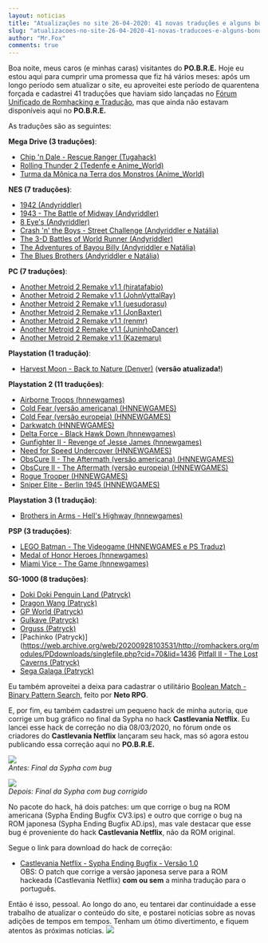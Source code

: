 ```yaml
---
layout: noticias
title: "Atualizações no site 26-04-2020: 41 novas traduções e alguns bônus"
slug: "atualizacoes-no-site-26-04-2020-41-novas-traducoes-e-alguns-bonus"
author: "Mr.Fox"
comments: true
---
```

Boa noite, meus caros (e minhas caras) visitantes do **PO.B.R.E.** Hoje eu estou aqui para cumprir uma promessa que fiz há vários meses: após um longo período sem atualizar o site, eu aproveitei este período de quarentena forçada e cadastrei 41 traduções que haviam sido lançadas no [Fórum Unificado de Romhacking e Tradução](https://web.archive.org/web/20200928103531/http://romhacking.net.br/), mas que ainda não estavam disponíveis aqui no **PO.B.R.E.**

As traduções são as seguintes:

**Mega Drive (3 traduções)**:

-   [Chip 'n Dale - Rescue Ranger (Tugahack)](https://web.archive.org/web/20200928103531/http://romhackers.org/modules/PDdownloads/singlefile.php?cid=21&lid=1456)
-   [Rolling Thunder 2 (Tedenfe e Anime_World)](https://web.archive.org/web/20200928103531/http://romhackers.org/modules/PDdownloads/singlefile.php?cid=21&lid=1455)
-   [Turma da Mônica na Terra dos Monstros (Anime_World)](https://web.archive.org/web/20200928103531/http://romhackers.org/modules/PDdownloads/singlefile.php?cid=21&lid=1457)


**NES (7 traduções)**:

-   [1942 (Andyriddler)](https://web.archive.org/web/20200928103531/http://romhackers.org/modules/PDdownloads/singlefile.php?cid=22&lid=1451)
-   [1943 - The Battle of Midway (Andyriddler)](https://web.archive.org/web/20200928103531/http://romhackers.org/modules/PDdownloads/singlefile.php?cid=22&lid=1450)
-   [8 Eye's (Andyriddler)](https://web.archive.org/web/20200928103531/http://romhackers.org/modules/PDdownloads/singlefile.php?cid=22&lid=1452)
-   [Crash 'n' the Boys - Street Challenge (Andyriddler e Natália)](https://web.archive.org/web/20200928103531/http://romhackers.org/modules/PDdownloads/singlefile.php?cid=22&lid=1459)
-   [The 3-D Battles of World Runner (Andyriddler)](https://web.archive.org/web/20200928103531/http://romhackers.org/modules/PDdownloads/singlefile.php?cid=22&lid=1445)
-   [The Adventures of Bayou Billy (Andyriddler e Natália)](https://web.archive.org/web/20200928103531/http://romhackers.org/modules/PDdownloads/singlefile.php?cid=22&lid=1453)
-   [The Blues Brothers (Andyriddler e Natália)](https://web.archive.org/web/20200928103531/http://romhackers.org/modules/PDdownloads/singlefile.php?cid=22&lid=1446)


**PC (7 traduções)**:

-   [Another Metroid 2 Remake v1.1 (hiratafabio)](https://web.archive.org/web/20200928103531/http://romhackers.org/modules/PDdownloads/singlefile.php?cid=16&lid=1421)
-   [Another Metroid 2 Remake v1.1 (JohnVyttalRay)](https://web.archive.org/web/20200928103531/http://romhackers.org/modules/PDdownloads/singlefile.php?cid=16&lid=1422)
-   [Another Metroid 2 Remake v1.1 (uesudorasu)](https://web.archive.org/web/20200928103531/http://romhackers.org/modules/PDdownloads/singlefile.php?cid=16&lid=1423)
-   [Another Metroid 2 Remake v1.1 (JonBaxter)](https://web.archive.org/web/20200928103531/http://romhackers.org/modules/PDdownloads/singlefile.php?cid=16&lid=1424)
-   [Another Metroid 2 Remake v1.1 (renmr)](https://web.archive.org/web/20200928103531/http://romhackers.org/modules/PDdownloads/singlefile.php?cid=16&lid=1425)
-   [Another Metroid 2 Remake v1.1 (JuninhoDancer)](https://web.archive.org/web/20200928103531/http://romhackers.org/modules/PDdownloads/singlefile.php?cid=16&lid=1426)
-   [Another Metroid 2 Remake v1.1 (Kazemaru)](https://web.archive.org/web/20200928103531/http://romhackers.org/modules/PDdownloads/singlefile.php?cid=16&lid=1427)


**Playstation (1 tradução)**:

-   [Harvest Moon - Back to Nature (Denver)](https://web.archive.org/web/20200928103531/http://romhackers.org/modules/PDdownloads/singlefile.php?cid=25&lid=969) (**versão atualizada!**)


**Playstation 2 (11 traduções)**:

-   [Airborne Troops (hnnewgames)](https://web.archive.org/web/20200928103531/http://romhackers.org/modules/PDdownloads/singlefile.php?cid=26&lid=1430)
-   [Cold Fear (versão americana) (HNNEWGAMES)](https://web.archive.org/web/20200928103531/http://romhackers.org/modules/PDdownloads/singlefile.php?cid=26&lid=1442)
-   [Cold Fear (versão europeia) (HNNEWGAMES)](https://web.archive.org/web/20200928103531/http://romhackers.org/modules/PDdownloads/singlefile.php?cid=26&lid=1441)
-   [Darkwatch (HNNEWGAMES)](https://web.archive.org/web/20200928103531/http://romhackers.org/modules/PDdownloads/singlefile.php?cid=26&lid=1435)
-   [Delta Force - Black Hawk Down (hnnewgames)](https://web.archive.org/web/20200928103531/http://romhackers.org/modules/PDdownloads/singlefile.php?cid=26&lid=1431)
-   [Gunfighter II - Revenge of Jesse James (hnnewgames)](https://web.archive.org/web/20200928103531/http://romhackers.org/modules/PDdownloads/singlefile.php?cid=26&lid=1429)
-   [Need for Speed Undercover (HNNEWGAMES)](https://web.archive.org/web/20200928103531/http://romhackers.org/modules/PDdownloads/singlefile.php?cid=26&lid=1461)
-   [ObsCure II - The Aftermath (versão americana) (HNNEWGAMES)](https://web.archive.org/web/20200928103531/http://romhackers.org/modules/PDdownloads/singlefile.php?cid=26&lid=1440)
-   [ObsCure II - The Aftermath (versão europeia) (HNNEWGAMES)](https://web.archive.org/web/20200928103531/http://romhackers.org/modules/PDdownloads/singlefile.php?cid=26&lid=1439)
-   [Rogue Trooper (HNNEWGAMES)](https://web.archive.org/web/20200928103531/http://romhackers.org/modules/PDdownloads/singlefile.php?cid=26&lid=1438)
-   [Sniper Elite - Berlin 1945 (HNNEWGAMES)](https://web.archive.org/web/20200928103531/http://romhackers.org/modules/PDdownloads/singlefile.php?cid=26&lid=1437)


**Playstation 3 (1 tradução)**:

-   [Brothers in Arms - Hell's Highway (hnnewgames)](https://web.archive.org/web/20200928103531/http://romhackers.org/modules/PDdownloads/singlefile.php?cid=84&lid=1433)


**PSP (3 traduções)**:

-   [LEGO Batman - The Videogame (HNNEWGAMES e PS Traduz)](https://web.archive.org/web/20200928103531/http://romhackers.org/modules/PDdownloads/singlefile.php?cid=73&lid=1434)
-   [Medal of Honor Heroes (hnnewgames)](https://web.archive.org/web/20200928103531/http://romhackers.org/modules/PDdownloads/singlefile.php?cid=73&lid=1432)
-   [Miami Vice - The Game (hnnewgames)](https://web.archive.org/web/20200928103531/http://romhackers.org/modules/PDdownloads/singlefile.php?cid=73&lid=1428)


**SG-1000 (8 traduções)**:

-   [Doki Doki Penguin Land (Patryck)](https://web.archive.org/web/20200928103531/http://romhackers.org/modules/PDdownloads/singlefile.php?cid=70&lid=1449)
-   [Dragon Wang (Patryck)](https://web.archive.org/web/20200928103531/http://romhackers.org/modules/PDdownloads/singlefile.php?cid=70&lid=1460)
-   [GP World (Patryck)](https://web.archive.org/web/20200928103531/http://romhackers.org/modules/PDdownloads/singlefile.php?cid=70&lid=1447)
-   [Gulkave (Patryck)](https://web.archive.org/web/20200928103531/http://romhackers.org/modules/PDdownloads/singlefile.php?cid=70&lid=1443)
-   [Orguss (Patryck)](https://web.archive.org/web/20200928103531/http://romhackers.org/modules/PDdownloads/singlefile.php?cid=70&lid=1444)
-   [Pachinko (Patryck)](https://web.archive.org/web/20200928103531/http://romhackers.org/modules/PDdownloads/singlefile.php?cid=70&lid=1436
   [Pitfall II - The Lost Caverns (Patryck)](https://web.archive.org/web/20200928103531/http://romhackers.org/modules/PDdownloads/singlefile.php?cid=70&lid=1454)
   -   [Sega Galaga (Patryck)](https://web.archive.org/web/20200928103531/http://romhackers.org/modules/PDdownloads/singlefile.php?cid=70&lid=1448)


Eu também aproveitei a deixa para cadastrar o utilitário [Boolean Match - Binary Pattern Search](https://web.archive.org/web/20200928103531/http://romhackers.org/modules/PDdownloads2/singlefile.php?cid=2&lid=249), feito por **Neto RPG**.

E, por fim, eu também cadastrei um pequeno hack de minha autoria, que corrige um bug gráfico no final da Sypha no hack **Castlevania Netflix**. Eu lancei esse hack de correção no dia 08/03/2020, no fórum onde os criadores do **Castlevania Netflix** lançaram seu hack, mas só agora estou publicando essa correção aqui no **PO.B.R.E.**

![](https://web.archive.org/web/20200928103531im_/http://www.romhackers.org/imagens/noticias/CVNetflix-Antes3.png)\
*Antes: Final da Sypha com bug*

![](https://web.archive.org/web/20200928103531im_/http://www.romhackers.org/imagens/noticias/CVNetflix-Depois.jpg)\
*Depois: Final da Sypha com bug corrigido*

No pacote do hack, há dois patches: um que corrige o bug na ROM americana (Sypha Ending Bugfix CV3.ips) e outro que corrige o bug na ROM japonesa (Sypha Ending Bugfix AD.ips), mas vale destacar que esse bug é proveniente do hack **Castlevania Netflix**, não da ROM original.

Segue o link para download do hack de correção:

-   [Castlevania Netflix - Sypha Ending Bugfix - Versão 1.0](https://web.archive.org/web/20200928103531/http://romhackers.org/modules/PDdownloads0/singlefile.php?cid=38&lid=78)\
OBS: O patch que corrige a versão japonesa serve para a ROM hackeada (Castlevania Netflix) **com ou sem** a minha tradução para o português.


Então é isso, pessoal. Ao longo do ano, eu tentarei dar continuidade a esse trabalho de atualizar o conteúdo do site, e postarei notícias sobre as novas adições de tempos em tempos. Tenham um ótimo divertimento, e fiquem atentos às próximas notícias. ![](https://web.archive.org/web/20200928103531im_/http://romhackers.org/uploads/smil470474167631b.gif)